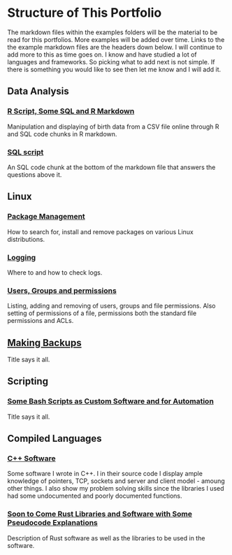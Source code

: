 # Structure of This Portfolio

The markdown files within the examples folders will be the material to be read for this portfolios. More examples will be added over time.
Links to the the example markdown files are the headers down below. I will continue to add more to this as time goes on. I know and have studied a lot of languages and frameworks. So picking what to add next is not simple. If there is something you would like to see then let me know and I will add it.

## Data Analysis

### [R Script, Some SQL and R Markdown](examples/rmarkdown-and-sql-built-births-display.md)

Manipulation and displaying of birth data from a CSV file online through R and SQL code chunks in R markdown.

### [SQL script](examples/sql-final.md)

An SQL code chunk at the bottom of the markdown file that answers the questions above it.

## Linux

### [Package Management](examples/linux-package-management.md)

How to search for, install and remove packages on various Linux distributions.

### [Logging](examples/linux-logging.md)

Where to and how to check logs.

### [Users, Groups and permissions](examples/linux-admin.md)

Listing, adding and removing of users, groups and file permissions. Also setting of permissions of a file, permissions both the standard file permissions and ACLs.

## [Making Backups](examples/backups.md)

Title says it all.

## Scripting

### [Some Bash Scripts as Custom Software and for Automation](examples/scripting.md)

Title says it all.

## Compiled Languages

### [C++ Software](examples/c++.md)

Some software I wrote in C++. I in their source code I display ample knowledge of pointers, TCP, sockets and server and client model - amoung other things. I also show my problem solving skills since the libraries I used had some undocumented and poorly documented functions.

### [Soon to Come Rust Libraries and Software with Some Pseudocode Explanations](examples/rust.md)

Description of Rust software as well as the libraries to be used in the software.
